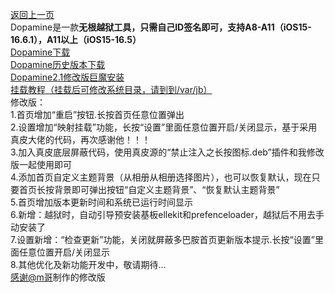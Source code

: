 [返回上一页](https://liyu-qi.github.io "喜欢的话就关注李子吧")  
Dopamine是一款**无根越狱工具，只需自己ID签名即可，支持A8-A11（iOS15-16.6.1），A11以上（iOS15-16.5）**  
[Dopamine下载](https://github.com/liyu-qi/Dopamine-jailbreak/releases/download/Dopamine/Dopamine.ipa "喜欢的话就关注李子吧")  
[Dopamine历史版本下载](https://github.com/liyu-qi/Dopamine-jailbreak/releases "喜欢的话就关注李子吧")  
[Dopamine2.1修改版巨魔安装](https://github.com/liyu-qi/Dopamine-jailbreak/releases/download/untagged-fb3bde44fa29ee2a9b86/Dopamine2.1.m.tipa)  
[挂载教程（挂载后可修改系统目录，请到到/var/jb）](https://github.com/liyu-qi/Dopamine-jailbreak/releases/download/mount/default.txt "喜欢的话就关注李子吧")  
修改版：  
1.首页增加“重启”按钮.长按首页任意位置弹出  
2.设置增加“映射挂载”功能，长按“设置”里面任意位置开启/关闭显示，基于采用真皮大佬的代码，再次感谢他！！！  
3.加入真皮底层屏蔽代码，使用真皮源的“禁止注入之长按图标.deb”插件和我修改版一起使用即可  
4.添加首页自定义主题背景（从相册从相册选择图片），也可以恢复默认，现在只要首页长按背景即可弹出按钮“自定义主题背景”、“恢复默认主题背景”  
5.首页增加版本更新时间和系统已运行时间显示  
6.新增：越狱时，自动引导预安装基板ellekit和prefenceloader，越狱后不用去手动安装了  
7.设置新增：“检查更新”功能，关闭就屏蔽多巴胺首页更新版本提示.长按“设置”里面任意位置开启/关闭显示  
8.其他优化及新功能开发中，敬请期待...  
[感谢@m哥](https://github.com/wwg135 "喜欢的话就关注李子吧")制作的修改版  
